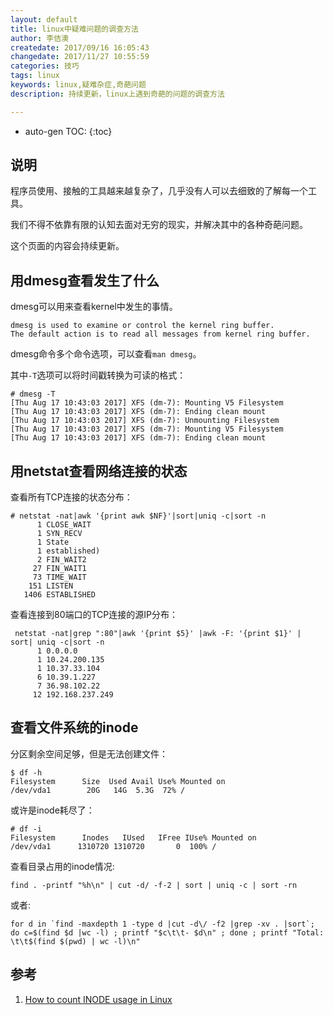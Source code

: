 ```yaml
---
layout: default
title: linux中疑难问题的调查方法
author: 李佶澳
createdate: 2017/09/16 16:05:43
changedate: 2017/11/27 10:55:59
categories: 技巧
tags: linux
keywords: linux,疑难杂症,奇葩问题
description: 持续更新，linux上遇到奇葩的问题的调查方法

---
```


* auto-gen TOC:
{:toc}

## 说明

程序员使用、接触的工具越来越复杂了，几乎没有人可以去细致的了解每一个工具。

我们不得不依靠有限的认知去面对无穷的现实，并解决其中的各种奇葩问题。

这个页面的内容会持续更新。

## 用dmesg查看发生了什么

dmesg可以用来查看kernel中发生的事情。

	dmesg is used to examine or control the kernel ring buffer.
	The default action is to read all messages from kernel ring buffer.

dmesg命令多个命令选项，可以查看`man dmesg`。

其中`-T`选项可以将时间戳转换为可读的格式：

	# dmesg -T
	[Thu Aug 17 10:43:03 2017] XFS (dm-7): Mounting V5 Filesystem
	[Thu Aug 17 10:43:03 2017] XFS (dm-7): Ending clean mount
	[Thu Aug 17 10:43:03 2017] XFS (dm-7): Unmounting Filesystem
	[Thu Aug 17 10:43:03 2017] XFS (dm-7): Mounting V5 Filesystem
	[Thu Aug 17 10:43:03 2017] XFS (dm-7): Ending clean mount

## 用netstat查看网络连接的状态

查看所有TCP连接的状态分布：

	# netstat -nat|awk '{print awk $NF}'|sort|uniq -c|sort -n
	      1 CLOSE_WAIT
	      1 SYN_RECV
	      1 State
	      1 established)
	      2 FIN_WAIT2
	     27 FIN_WAIT1
	     73 TIME_WAIT
	    151 LISTEN
	   1406 ESTABLISHED

查看连接到80端口的TCP连接的源IP分布：

	 netstat -nat|grep ":80"|awk '{print $5}' |awk -F: '{print $1}' | sort| uniq -c|sort -n
	      1 0.0.0.0
	      1 10.24.200.135
	      1 10.37.33.104
	      6 10.39.1.227
	      7 36.98.102.22
	     12 192.168.237.249

## 查看文件系统的inode

分区剩余空间足够，但是无法创建文件：

	$ df -h
	Filesystem      Size  Used Avail Use% Mounted on
	/dev/vda1        20G   14G  5.3G  72% /

或许是inode耗尽了：

	# df -i
	Filesystem      Inodes   IUsed   IFree IUse% Mounted on
	/dev/vda1      1310720 1310720       0  100% /

查看目录占用的inode情况:

	find . -printf "%h\n" | cut -d/ -f-2 | sort | uniq -c | sort -rn

或者:

	for d in `find -maxdepth 1 -type d |cut -d\/ -f2 |grep -xv . |sort`; do c=$(find $d |wc -l) ; printf "$c\t\t- $d\n" ; done ; printf "Total: \t\t$(find $(pwd) | wc -l)\n"

## 参考

1. [How to count INODE usage in Linux][1]

[1]: https://www.2daygeek.com/how-to-count-inode-usage-in-linux/#  "How to count INODE usage in Linux" 

